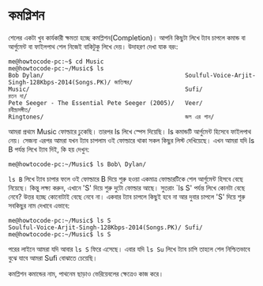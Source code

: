 # কমপ্লিশন

শেলের একটা খুব কার্যকারী ক্ষমতা হচ্ছে কমপ্লিশন\(Completion\)। আপনি কিছুটা লিখে ট্যাব চাপলে কমান্ড বা আর্গুমেন্ট বা ফাইলপাথ শেল নিজেই বাকিটুকু লিখে দেয়। উদাহরণ দেখা যাক বরং:

```text
me@howtocode-pc:~$ cd Music
me@howtocode-pc:~/Music$ ls 
Bob Dylan/                                        Soulful-Voice-Arjit-Singh-128Kbps-2014(Songs.PK)/ জাতিস্মর/
Music/                                            Sufi/                                             রতন দা/
Pete Seeger - The Essential Pete Seeger (2005)/   Veer/                                             রবীন্দ্রসঙ্গীত/
Ringtones/                                        জল এর গান/
```

আমরা প্রথমে Music ফোল্ডারে ঢুকেছি। তারপর ls লিখে স্পেস দিয়েছি। ls কমান্ডটি আর্গুমেন্ট হিসেবে ফাইলপাথ নেয়। সেজন্য এরপর আমরা যখন ট্যাব চাপলাম ওই ফোল্ডারে থাকা সকল কিছুর লিস্ট দেখিয়েছে। এখন আমরা যদি ls B পর্যন্ত লিখে ট্যাব দিই, কি হয় দেখুন:

```text
me@howtocode-pc:~/Music$ ls Bob\ Dylan/
```

`ls B` লিখে ট্যাব চাপার ফলে ওই ফোল্ডারে B দিয়ে শুরু হওয়া একমাত্র ফোল্ডারটিকে শেল আর্গুমেন্ট হিসবে বেছে নিয়েছে। কিন্তু লক্ষ্য করুন, এখানে 'S' দিয়ে শুরু দুটো ফোল্ডার আছে। সুতরাং \`ls S' পর্যন্ত লিখে কোনটা বেছে নেবে? উত্তর হচ্ছে কোনোটাই বেছে নেবে না। একবার ট্যাব চাপলে কিছুই হবে না আর দুবার চাপলে 'S' দিয়ে শুরু সবকিছুর নাম দেখাবে এভাবে:

```text
me@howtocode-pc:~/Music$ ls S
Soulful-Voice-Arjit-Singh-128Kbps-2014(Songs.PK)/ Sufi/                                             
me@howtocode-pc:~/Music$ ls S
```

পরের লাইনে আমরা যদি আবার `ls S` ফিরে এসেছে। এবার যদি `ls Su` লিখে ট্যাব চাপি তাহলে শেল নিশ্চিতভাবে বুঝে যাবে আমরা Sufi বোঝাতে চেয়েছি।

কমপ্লিশন কমান্ডের নাম, পাথনেম ছাড়াও ভেরিয়েবলের ক্ষেত্রেও কাজ করে।

